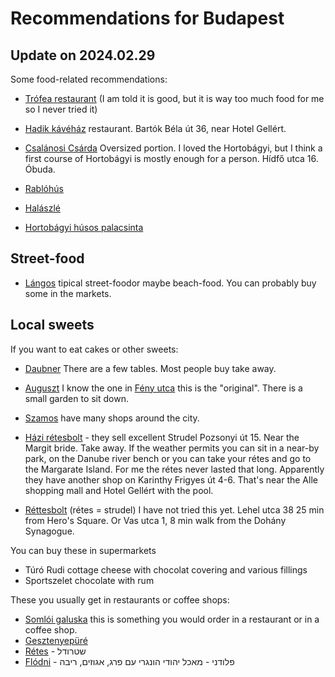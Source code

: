 # Recommendations for Budapest


## Update on 2024.02.29

Some food-related recommendations:

* [Trófea restaurant](https://www.trofea.hu/en/) (I am told it is good, but it is way too much food for me so I never tried it)
* [Hadik kávéház](http://www.hadik.hu/hadik) restaurant. Bartók Béla út 36, near Hotel Gellért.
* [Csalánosi Csárda](https://csalanosi-obuda.hu/) Oversized portion. I loved the Hortobágyi, but I think a first course of Hortobágyi is mostly enough for a person. Hídfő utca 16. Óbuda.


* [Rablóhús](https://duckduckgo.com/?q=rabl%C3%B3h%C3%BAs&t=ffab&iar=images&iax=images&ia=images)
* [Halászlé](https://duckduckgo.com/?q=hal%C3%A1szl%C3%A9&t=ffab&iar=images&iax=images&ia=images)
* [Hortobágyi húsos palacsinta](https://duckduckgo.com/?q=hortobagyi+palacsinta&t=ffab&iar=images&iax=images&ia=images)


## Street-food

* [Lángos](https://en.wikipedia.org/wiki/L%C3%A1ngos) tipical street-foodor maybe beach-food. You can probably buy some in the markets.

## Local sweets

If you want to eat cakes or other sweets:

* [Daubner](http://daubnercukraszda.hu/) There are a few tables. Most people buy take away.
* [Auguszt](https://auguszt.hu/en/) I know the one in [Fény utca](https://auguszt1870.hu/) this is the "original". There is a small garden to sit down.
* [Szamos](https://www.szamos.hu/) have many shops around the city.

* [Házi rétesbolt](https://www.facebook.com/people/H%C3%A1zi-r%C3%A9tesbolt/100043286967242/) - they sell excellent Strudel  Pozsonyi út 15. Near the Margit bride. Take away. If the weather permits you can sit in a near-by park, on the Danube river bench or you can take your rétes and go to the Margarate Island. For me the rétes never lasted that long. Apparently they have another shop on Karinthy Frigyes út 4-6. That's near the Alle shopping mall and Hotel Gellért with the pool.

* [Réttesbolt](https://retesbolt.hu/) (rétes = strudel) I have not tried this yet. Lehel utca 38 25 min from Hero's Square. Or Vas utca 1, 8 min walk from the Dohány Synagogue.


You can buy these in supermarkets

* Túró Rudi cottage cheese with chocolat covering and various fillings
* Sportszelet chocolate with rum

These you usually get in restaurants or coffee shops:

* [Somlói galuska](https://duckduckgo.com/?t=ffab&q=Soml%C3%B3i+galuska&iax=images&ia=images)  this is something you would order in a restaurant or in a coffee shop.
* [Gesztenyepüré](https://duckduckgo.com/?q=gesztenyep%C3%BCr%C3%A9&t=ffab&iar=images&iax=images&ia=images)
* [Rétes](https://duckduckgo.com/?t=ffab&q=r%C3%A9tes&iax=images&ia=images) - שטרודל
* [Flódni](https://duckduckgo.com/?q=fl%C3%B3dni&t=ffab&iar=images&iax=images&ia=images) - פלודני - מאכל יהודי הונגרי עם פרג, אגוזים, ריבה


